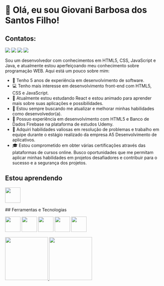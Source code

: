 # 👋 Olá, eu sou Giovani Barbosa dos Santos Filho!
## Contatos:
<div>

  <p>
<a href="https://www.instagram.com/giovani.pilo/" target="_blank"><img src="https://img.shields.io/badge/-Instagram-%23E4405F?style=for-the-badge&logo=instagram&logoColor=white" target="_blank"></a>
<a href="https://api.whatsapp.com/send?phone=5564999447268" target="_blank"><img src="https://img.shields.io/badge/WhatsApp-25D366?style=for-the-badge&logo=whatsapp&logoColor=white" target="_blank"></a>
<a href = "mailto:danigisa16@gmail.com"><img src="https://img.shields.io/badge/Gmail-D14836?style=for-the-badge&logo=gmail&logoColor=white" target="_blank"></a>
<a href="https://www.linkedin.com/in/giovani-filho-b32213198/" target="_blank"><img src="https://img.shields.io/badge/-LinkedIn-%230077B5?style=for-the-badge&logo=linkedin&logoColor=white" target="_blank"></a>   
</div>
  </p>

Sou um desenvolvedor com conhecimentos em HTML5, CSS, JavaScript e Java, e atualmente estou aperfeiçoando meu conhecimento sobre programação WEB. Aqui está um pouco sobre mim:

- 🚀 Tenho 5 anos de experiência em desenvolvimento de software.
- 💻 Tenho mais interesse em desenvolvimento front-end com HTML5, CSS e JavaScript.
- 🐍 Atualmente estou estudando React e estou animado para aprender mais sobre suas aplicações e possibilidades.
- 🌟 Estou sempre buscando me atualizar e melhorar minhas habilidades como desenvolvedor(a).
- 🏢 Possuo experiência em desenvolvimento com HTML5 e Banco de Dados Firebase na plataforma de estudos Udemy. 
- 🤖 Adquiri habilidades valiosas em resolução de problemas e trabalho em equipe durante o estágio realizado da empresa A5 Desenvolvimento de aplicativos.
- 🎓 Estou comprometido em obter várias certificações através das plataformas de cursos online. Busco oportunidades que me permitam aplicar minhas habilidades em projetos desafiadores e contribuir para o sucesso e a segurança dos projetos.
## Estou aprendendo
  <p>
  <img  height="50em" src="https://cdn.jsdelivr.net/gh/devicons/devicon/icons/react/react-original.svg" />
  </p>
## Ferramentas e Tecnologias
<div>

<p >
  <img  height="50em" src="https://cdn.jsdelivr.net/gh/devicons/devicon/icons/html5/html5-original.svg" />
  <img  height="50em" src="https://cdn.jsdelivr.net/gh/devicons/devicon/icons/androidstudio/androidstudio-original.svg" />
  <img  height="50em" src="https://cdn.jsdelivr.net/gh/devicons/devicon/icons/java/java-original.svg" />
  <img  height="50em" src="https://cdn.jsdelivr.net/gh/devicons/devicon/icons/javascript/javascript-original.svg" />
  <img  height="50em" src="https://cdn.jsdelivr.net/gh/devicons/devicon/icons/css3/css3-original.svg" />
       
</p>
<a href="https://github.com/a1a596">
<img height="140em" src="https://github-readme-stats.vercel.app/api/top-langs/?username=a1a596&layout=compact&langs_count=7&theme=dracula"/>
<img height="140em" src="https://github-readme-stats.vercel.app/api?username=a1a596&show_icons=true&theme=dracula&include_all_commits=true&count_private=true"/>
</div>
<!-- Fim do README.md -->
